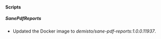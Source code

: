 
#### Scripts
##### SanePdfReports
- Updated the Docker image to *demisto/sane-pdf-reports:1.0.0.11937*.

